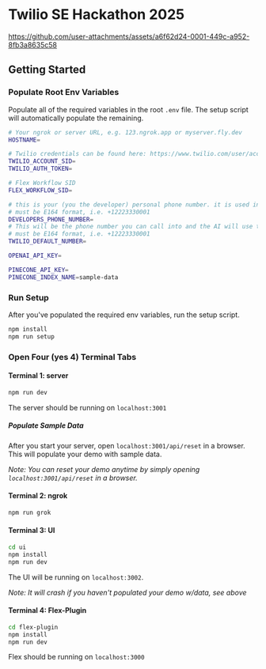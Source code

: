 # Twilio SE Hackathon 2025

https://github.com/user-attachments/assets/a6f62d24-0001-449c-a952-8fb3a8635c58

## Getting Started

### Populate Root Env Variables

Populate all of the required variables in the root `.env` file. The setup script will automatically populate the remaining.

```bash
# Your ngrok or server URL, e.g. 123.ngrok.app or myserver.fly.dev
HOSTNAME=

# Twilio credentials can be found here: https://www.twilio.com/user/account
TWILIO_ACCOUNT_SID=
TWILIO_AUTH_TOKEN=

# Flex Workflow SID
FLEX_WORKFLOW_SID=

# this is your (you the developer) personal phone number. it is used in the mock-database.
# must be E164 format, i.e. +12223330001
DEVELOPERS_PHONE_NUMBER=
# This will be the phone number you can call into and the AI will use to send SMS messages, if applicable
# must be E164 format, i.e. +12223330001
TWILIO_DEFAULT_NUMBER=

OPENAI_API_KEY=

PINECONE_API_KEY=
PINECONE_INDEX_NAME=sample-data
```

### Run Setup

After you've populated the required env variables, run the setup script.

```bash
npm install
npm run setup
```

### Open Four (yes 4) Terminal Tabs

#### Terminal 1: server

```bash
npm run dev
```

The server should be running on `localhost:3001`

##### Populate Sample Data

After you start your server, open `localhost:3001/api/reset` in a browser. This will populate your demo with sample data.

_Note: You can reset your demo anytime by simply opening `localhost:3001/api/reset` in a browser._

#### Terminal 2: ngrok

```bash
npm run grok
```

#### Terminal 3: UI

```bash
cd ui
npm install
npm run dev
```

The UI will be running on `localhost:3002`.

_Note: It will crash if you haven't populated your demo w/data, see above_

#### Terminal 4: Flex-Plugin

```bash
cd flex-plugin
npm install
npm run dev
```

Flex should be running on `localhost:3000`
